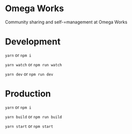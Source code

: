 # Omega Works
Community sharing and self-=management at Omega Works

# Development
`yarn` or `npm i`

`yarn watch` or `npm run watch`

`yarn dev` or `npm run dev`


# Production
`yarn` or `npm i`

`yarn build` or `npm run build`

`yarn start` or `npm start`


